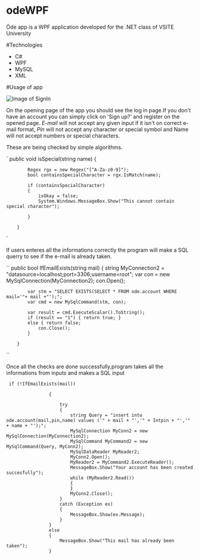 # odeWPF
Öde app is a WPF application developed for the .NET class of VSITE University

#Technologies

- C#
- WPF
- MySQL
- XML

#Usage  of app

![Image of SignIn](https://github.com/FatiGurqiti/odeWPF/blob/master/img/1.bmp)

On the opening page of the app you should see the log in page.If you don't have an account you can simply click on 'Sign up?' and register on the opened page.
_E-mail_ will not accept any given input if it isn't on correct e-mail format, _Pin_ will not accept any character or special symbol and Name will not accept numbers or special characters.

These are being checked by simple algorithms.


`
public void isSpecial(string name)
        {

            Regex rgx = new Regex("[^A-Za-z0-9]");
            bool containsSpecialCharacter = rgx.IsMatch(name);

            if (containsSpecialCharacter)
            {
                isOkay = false;
                System.Windows.MessageBox.Show("This cannot contain special character");

            }

        }
        
`


If users enteres all the informations correctly the program will make a SQL querry to see if the e-mail is already taken.

``
public bool IfEmailExists(string mail)
        {
            string MyConnection2 = "datasource=localhost;port=3306;username=root";
            var con = new MySqlConnection(MyConnection2);
            con.Open();

            var stm = "SELECT EXISTS(SELECT * FROM ode.account WHERE mail='"+ mail +"');";
            var cmd = new MySqlCommand(stm, con);

            var result = cmd.ExecuteScalar().ToString();
            if (result == "1") { return true; }
            else { return false;
                con.Close();
            }

        } 
``

Once all the checks are done successfully,program takes all the informations from inputs and makes a SQL input

```
 if (!IfEmailExists(mail))

                {

                    try
                    {
                        string Query = "insert into ode.account(mail,pin,name) values ('" + mail + "','" + Intpin + "','" + name + "');";
                        MySqlConnection MyConn2 = new MySqlConnection(MyConnection2);
                        MySqlCommand MyCommand2 = new MySqlCommand(Query, MyConn2);
                        MySqlDataReader MyReader2;
                        MyConn2.Open();
                        MyReader2 = MyCommand2.ExecuteReader();
                        MessageBox.Show("Your account has been created succesfully");
                        while (MyReader2.Read())
                        {
                        }
                        MyConn2.Close();
                    }
                    catch (Exception ex)
                    {
                        MessageBox.Show(ex.Message);
                    }
                }
                else
                {
                    MessageBox.Show("This mail has already been taken");
                }

```
